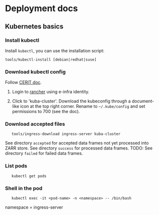 # Deployment docs

## Kubernetes basics

### Install kubectl

Install `kubectl`, you can use the installation script:

    tools/kubectl-install [debian|redhat|suse]

### Download kubectl config
Follow [CERIT doc](https://docs.cerit-sc.cz/en/docs/kubernetes/kubectl).

1. Login to [rancher](https://rancher.cloud.e-infra.cz/) using e-infra identity.

2. Click to 'kuba-cluster'. Download the kubeconfig through a document-like icon at the top right corner.
   Rename to `~/.kube/config` and set permissions to 700 (see the doc).

### Download accepted files

```
   tools/ingress-download ingress-server kuba-cluster
```

See directory `accepted` for accepted data frames not yet processed into ZARR store.
See directory `success` for processed data frames.
TODO: See directory `failed` for failed data frames.


### List pods
```
   kubectl get pods 
```
### Shell in the pod
```
   kubectl exec -it <pod-name> -n <namespace> -- /bin/bash
```

namespace = ingress-server
